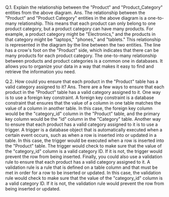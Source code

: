 Q.1. Explain the relationship between the "Product" and "Product_Category" entities from the above diagram.
Ans. The relationship between the "Product" and "Product Category" entities in the above diagram is a one-to-many relationship. This means that each product can only belong to one product category, but a product category can have many products. For example, a product category might be "Electronics," and the products in that category might be "laptops," "phones," and "tablets."
This relationship is represented in the diagram by the line between the two entities. The line has a crow's foot on the "Product" side, which indicates that there can be many products for each product category.
The one-to-many relationship between products and product categories is a common one in databases. It allows you to organize your data in a way that makes it easy to find and retrieve the information you need.

Q.2. How could you ensure that each product in the "Product" table has a valid category assigned to it?
Ans. There are a few ways to ensure that each product in the "Product" table has a valid category assigned to it.
One way is to use a foreign key constraint. A foreign key constraint is a database constraint that ensures that the value of a column in one table matches the value of a column in another table. In this case, the foreign key column would be the "category_id" column in the "Product" table, and the primary key column would be the "id" column in the "Category" table.
Another way to ensure that each product has a valid category assigned to it is to use a trigger. A trigger is a database object that is automatically executed when a certain event occurs, such as when a row is inserted into or updated in a table. In this case, the trigger would be executed when a row is inserted into the "Product" table. The trigger would check to make sure that the value of the "category_id" column is a valid category ID. If it is not, the trigger would prevent the row from being inserted.
Finally, you could also use a validation rule to ensure that each product has a valid category assigned to it. A validation rule is a rule that is defined on a table column and that must be met in order for a row to be inserted or updated. In this case, the validation rule would check to make sure that the value of the "category_id" column is a valid category ID. If it is not, the validation rule would prevent the row from being inserted or updated.
